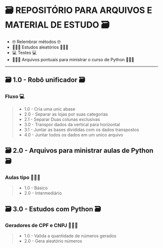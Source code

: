 # 🗃 REPOSITÓRIO PARA ARQUIVOS E MATERIAL DE ESTUDO 🗃

- 🤓 Relembrar métodos 🤓
- 🧑🏻‍💻 Estudos aleatórios 🧑🏻‍💻
- 💻 Testes 💻
- 🧑🏻‍🏫 Arquivos pontuais para ministrar o curso de Python 🧑🏻‍🏫

-----------------------------------------------------------------------------------------------------------------------------------------------------
## 🗃 1.0 - Robô unificador 🗃

### Fluxo 💻
> - 1.0 - Cria uma unic abase
> - 2.0 - Separar as lojas  por suas categorias
> - 2.1 - Separar Duas colunas exclusivas
> - 3.0 - Transpor dados da vertical para horizontal
> - 3.1 - Juntar as bases divididas com os dados transpostos
> - 4.0 - Juntar todos os dados em um unico arquivo

## 🗃 2.0 - Arquivos para ministrar aulas de Python 🗃

### Aulas tipo 🧑🏻‍🏫
> - 1.0 - Básico
> - 2.0 - Intermediário


## 🗃 3.0 - Estudos com Python 🗃

### Geradores de CPF e CNPJ 🧑🏻‍💻
> - 1.0 - Valida a quantidade de números gerados
> - 2.0 - Gera aleatório números
